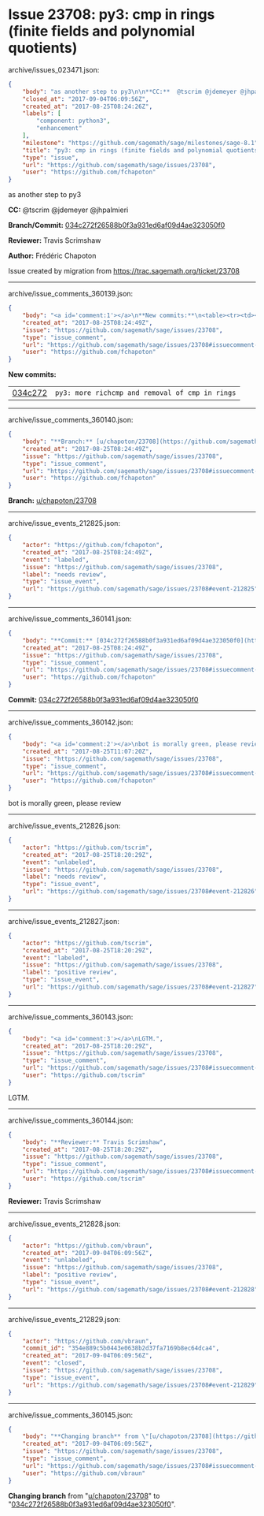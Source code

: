 # Issue 23708: py3: cmp in rings (finite fields and polynomial quotients)

archive/issues_023471.json:
```json
{
    "body": "as another step to py3\n\n**CC:**  @tscrim @jdemeyer @jhpalmieri\n\n**Branch/Commit:** [034c272f26588b0f3a931ed6af09d4ae323050f0](https://github.com/sagemath/sagetrac-mirror/commit/034c272f26588b0f3a931ed6af09d4ae323050f0)\n\n**Reviewer:** Travis Scrimshaw\n\n**Author:** Fr\u00e9d\u00e9ric Chapoton\n\nIssue created by migration from https://trac.sagemath.org/ticket/23708\n\n",
    "closed_at": "2017-09-04T06:09:56Z",
    "created_at": "2017-08-25T08:24:26Z",
    "labels": [
        "component: python3",
        "enhancement"
    ],
    "milestone": "https://github.com/sagemath/sage/milestones/sage-8.1",
    "title": "py3: cmp in rings (finite fields and polynomial quotients)",
    "type": "issue",
    "url": "https://github.com/sagemath/sage/issues/23708",
    "user": "https://github.com/fchapoton"
}
```
as another step to py3

**CC:**  @tscrim @jdemeyer @jhpalmieri

**Branch/Commit:** [034c272f26588b0f3a931ed6af09d4ae323050f0](https://github.com/sagemath/sagetrac-mirror/commit/034c272f26588b0f3a931ed6af09d4ae323050f0)

**Reviewer:** Travis Scrimshaw

**Author:** Frédéric Chapoton

Issue created by migration from https://trac.sagemath.org/ticket/23708





---

archive/issue_comments_360139.json:
```json
{
    "body": "<a id='comment:1'></a>\n**New commits:**\n<table><tr><td><a href=\"https://github.com/sagemath/sagetrac-mirror/commit/034c272f26588b0f3a931ed6af09d4ae323050f0\">034c272</a></td><td><code>py3: more richcmp and removal of cmp in rings</code></td></tr></table>\n",
    "created_at": "2017-08-25T08:24:49Z",
    "issue": "https://github.com/sagemath/sage/issues/23708",
    "type": "issue_comment",
    "url": "https://github.com/sagemath/sage/issues/23708#issuecomment-360139",
    "user": "https://github.com/fchapoton"
}
```

<a id='comment:1'></a>
**New commits:**
<table><tr><td><a href="https://github.com/sagemath/sagetrac-mirror/commit/034c272f26588b0f3a931ed6af09d4ae323050f0">034c272</a></td><td><code>py3: more richcmp and removal of cmp in rings</code></td></tr></table>




---

archive/issue_comments_360140.json:
```json
{
    "body": "**Branch:** [u/chapoton/23708](https://github.com/sagemath/sagetrac-mirror/tree/u/chapoton/23708)",
    "created_at": "2017-08-25T08:24:49Z",
    "issue": "https://github.com/sagemath/sage/issues/23708",
    "type": "issue_comment",
    "url": "https://github.com/sagemath/sage/issues/23708#issuecomment-360140",
    "user": "https://github.com/fchapoton"
}
```

**Branch:** [u/chapoton/23708](https://github.com/sagemath/sagetrac-mirror/tree/u/chapoton/23708)



---

archive/issue_events_212825.json:
```json
{
    "actor": "https://github.com/fchapoton",
    "created_at": "2017-08-25T08:24:49Z",
    "event": "labeled",
    "issue": "https://github.com/sagemath/sage/issues/23708",
    "label": "needs review",
    "type": "issue_event",
    "url": "https://github.com/sagemath/sage/issues/23708#event-212825"
}
```



---

archive/issue_comments_360141.json:
```json
{
    "body": "**Commit:** [034c272f26588b0f3a931ed6af09d4ae323050f0](https://github.com/sagemath/sagetrac-mirror/commit/034c272f26588b0f3a931ed6af09d4ae323050f0)",
    "created_at": "2017-08-25T08:24:49Z",
    "issue": "https://github.com/sagemath/sage/issues/23708",
    "type": "issue_comment",
    "url": "https://github.com/sagemath/sage/issues/23708#issuecomment-360141",
    "user": "https://github.com/fchapoton"
}
```

**Commit:** [034c272f26588b0f3a931ed6af09d4ae323050f0](https://github.com/sagemath/sagetrac-mirror/commit/034c272f26588b0f3a931ed6af09d4ae323050f0)



---

archive/issue_comments_360142.json:
```json
{
    "body": "<a id='comment:2'></a>\nbot is morally green, please review",
    "created_at": "2017-08-25T11:07:20Z",
    "issue": "https://github.com/sagemath/sage/issues/23708",
    "type": "issue_comment",
    "url": "https://github.com/sagemath/sage/issues/23708#issuecomment-360142",
    "user": "https://github.com/fchapoton"
}
```

<a id='comment:2'></a>
bot is morally green, please review



---

archive/issue_events_212826.json:
```json
{
    "actor": "https://github.com/tscrim",
    "created_at": "2017-08-25T18:20:29Z",
    "event": "unlabeled",
    "issue": "https://github.com/sagemath/sage/issues/23708",
    "label": "needs review",
    "type": "issue_event",
    "url": "https://github.com/sagemath/sage/issues/23708#event-212826"
}
```



---

archive/issue_events_212827.json:
```json
{
    "actor": "https://github.com/tscrim",
    "created_at": "2017-08-25T18:20:29Z",
    "event": "labeled",
    "issue": "https://github.com/sagemath/sage/issues/23708",
    "label": "positive review",
    "type": "issue_event",
    "url": "https://github.com/sagemath/sage/issues/23708#event-212827"
}
```



---

archive/issue_comments_360143.json:
```json
{
    "body": "<a id='comment:3'></a>\nLGTM.",
    "created_at": "2017-08-25T18:20:29Z",
    "issue": "https://github.com/sagemath/sage/issues/23708",
    "type": "issue_comment",
    "url": "https://github.com/sagemath/sage/issues/23708#issuecomment-360143",
    "user": "https://github.com/tscrim"
}
```

<a id='comment:3'></a>
LGTM.



---

archive/issue_comments_360144.json:
```json
{
    "body": "**Reviewer:** Travis Scrimshaw",
    "created_at": "2017-08-25T18:20:29Z",
    "issue": "https://github.com/sagemath/sage/issues/23708",
    "type": "issue_comment",
    "url": "https://github.com/sagemath/sage/issues/23708#issuecomment-360144",
    "user": "https://github.com/tscrim"
}
```

**Reviewer:** Travis Scrimshaw



---

archive/issue_events_212828.json:
```json
{
    "actor": "https://github.com/vbraun",
    "created_at": "2017-09-04T06:09:56Z",
    "event": "unlabeled",
    "issue": "https://github.com/sagemath/sage/issues/23708",
    "label": "positive review",
    "type": "issue_event",
    "url": "https://github.com/sagemath/sage/issues/23708#event-212828"
}
```



---

archive/issue_events_212829.json:
```json
{
    "actor": "https://github.com/vbraun",
    "commit_id": "354e889c5b0443e0638b2d37fa7169b8ec64dca4",
    "created_at": "2017-09-04T06:09:56Z",
    "event": "closed",
    "issue": "https://github.com/sagemath/sage/issues/23708",
    "type": "issue_event",
    "url": "https://github.com/sagemath/sage/issues/23708#event-212829"
}
```



---

archive/issue_comments_360145.json:
```json
{
    "body": "**Changing branch** from \"[u/chapoton/23708](https://github.com/sagemath/sagetrac-mirror/tree/u/chapoton/23708)\" to \"[034c272f26588b0f3a931ed6af09d4ae323050f0](https://github.com/sagemath/sagetrac-mirror/commit/034c272f26588b0f3a931ed6af09d4ae323050f0)\".",
    "created_at": "2017-09-04T06:09:56Z",
    "issue": "https://github.com/sagemath/sage/issues/23708",
    "type": "issue_comment",
    "url": "https://github.com/sagemath/sage/issues/23708#issuecomment-360145",
    "user": "https://github.com/vbraun"
}
```

**Changing branch** from "[u/chapoton/23708](https://github.com/sagemath/sagetrac-mirror/tree/u/chapoton/23708)" to "[034c272f26588b0f3a931ed6af09d4ae323050f0](https://github.com/sagemath/sagetrac-mirror/commit/034c272f26588b0f3a931ed6af09d4ae323050f0)".
